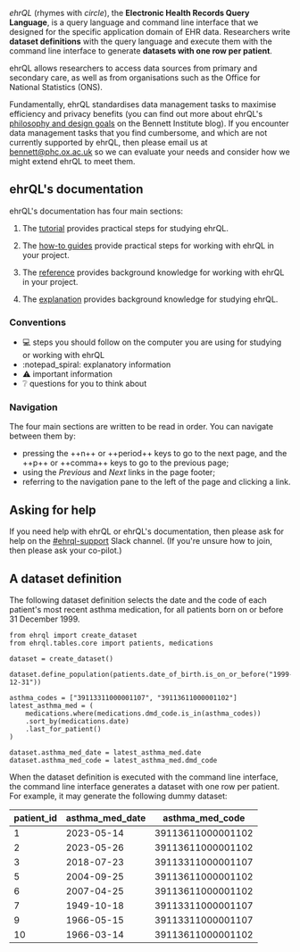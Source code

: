 *ehrQL* (rhymes with *circle*), the **Electronic Health Records Query Language**,
is a query language and command line interface that we designed for the specific application domain of EHR data.
Researchers write **dataset definitions** with the query language
and execute them with the command line interface to generate **datasets with one row per patient**.

ehrQL allows researchers to access data sources from primary and secondary care,
as well as from organisations such as the Office for National Statistics (ONS).

Fundamentally, ehrQL standardises data management tasks to maximise efficiency and privacy benefits
(you can find out more about ehrQL's [philosophy and design goals](https://www.bennett.ox.ac.uk/blog/2023/09/why-ehrql/) on the Bennett Institute blog).
If you encounter data management tasks that you find cumbersome,
and which are not currently supported by ehrQL,
then please email us at <bennett@phc.ox.ac.uk> so we can evaluate your needs and consider how we might extend ehrQL to meet them.

## ehrQL's documentation

ehrQL's documentation has four main sections:

1. The [tutorial](tutorial/index.md) provides practical steps for studying ehrQL.

1. The [how-to guides](how-to/index.md) provide practical steps for working with ehrQL in your project.

1. The [reference](reference/index.md) provides background knowledge for working with ehrQL in your project.

1. The [explanation](explanation/index.md) provides background knowledge for studying ehrQL.

### Conventions

* :computer: steps you should follow on the computer you are using for studying or working with ehrQL
* :notepad_spiral: explanatory information
* :warning: important information
* :grey_question: questions for you to think about

### Navigation

The four main sections are written to be read in order.
You can navigate between them by:

* pressing the ++n++ or ++period++ keys to go to the next page, and the ++p++ or ++comma++ keys to go to the previous page;
* using the *Previous* and *Next* links in the page footer;
* referring to the navigation pane to the left of the page and clicking a link.

## Asking for help

If you need help with ehrQL or ehrQL's documentation,
then please ask for help on the
[#ehrql-support](https://bennettoxford.slack.com/archives/C04DVD1UQC9)
Slack channel.
(If you're unsure how to join, then please ask your co-pilot.)

## A dataset definition

The following dataset definition selects the date and the code of each patient's most recent asthma medication,
for all patients born on or before 31 December 1999.

```ehrql
from ehrql import create_dataset
from ehrql.tables.core import patients, medications

dataset = create_dataset()

dataset.define_population(patients.date_of_birth.is_on_or_before("1999-12-31"))

asthma_codes = ["39113311000001107", "39113611000001102"]
latest_asthma_med = (
    medications.where(medications.dmd_code.is_in(asthma_codes))
    .sort_by(medications.date)
    .last_for_patient()
)

dataset.asthma_med_date = latest_asthma_med.date
dataset.asthma_med_code = latest_asthma_med.dmd_code
```

When the dataset definition is executed with the command line interface,
the command line interface generates a dataset with one row per patient.
For example, it may generate the following dummy dataset:

| patient_id | asthma_med_date |        asthma_med_code |
| ---------- | --------------- | ---------------------- |
|          1 |      2023-05-14 | 39113611000001102      |
|          2 |      2023-05-26 | 39113611000001102      |
|          3 |      2018-07-23 | 39113311000001107      |
|          5 |      2004-09-25 | 39113611000001102      |
|          6 |      2007-04-25 | 39113611000001102      |
|          7 |      1949-10-18 | 39113311000001107      |
|          9 |      1966-05-15 | 39113311000001107      |
|         10 |      1966-03-14 | 39113611000001102      |
